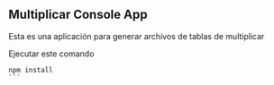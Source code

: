 ## Multiplicar Console App

Esta es una aplicación para generar archivos de tablas de multiplicar

Ejecutar este comando

````
npm install
```